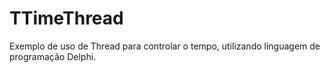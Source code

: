 # TTimeThread
Exemplo de uso de Thread para controlar o tempo, utilizando linguagem de programação Delphi.
